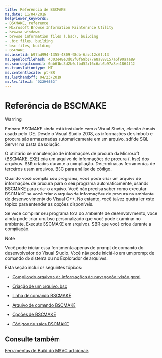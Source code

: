 ```yaml
---
title: Referência de BSCMAKE
ms.date: 11/04/2016
helpviewer_keywords:
- BSCMAKE, reference
- Microsoft Browse Information Maintenance Utility
- browse windows
- browse information files (.bsc), building
- .bsc files, building
- bsc files, building
- BSCMAKE
ms.assetid: b97ad994-1355-4809-98db-6abc12c6fb13
ms.openlocfilehash: 4303e48e3d02f0f69b177e8a888157a6f90aaa89
ms.sourcegitcommit: 0ab61bc3d2b6cfbd52a16c6ab2b97a8ea1864f12
ms.translationtype: MT
ms.contentlocale: pt-BR
ms.lasthandoff: 04/23/2019
ms.locfileid: "62294883"
---
```

# <a name="bscmake-reference"></a>Referência de BSCMAKE

> [!WARNING]
> Embora BSCMAKE ainda está instalado com o Visual Studio, ele não é mais usado pelo IDE. Desde o Visual Studio 2008, as informações de símbolo e procura são armazenadas automaticamente em um arquivo. sdf de SQL Server na pasta da solução.

O utilitário de manutenção de informações de procura da Microsoft (BSCMAKE. EXE) cria um arquivo de informações de procura (. bsc) dos arquivos. SBR criados durante a compilação. Determinadas ferramentas de terceiros usam arquivos. BSC para análise de código.

Quando você compila seu programa, você pode criar um arquivo de informações de procura para o seu programa automaticamente, usando BSCMAKE para criar o arquivo. Você não precisa saber como executar BSCMAKE se você criar o arquivo de informações de procura no ambiente de desenvolvimento do Visual C++. No entanto, você talvez queira ler este tópico para entender as opções disponíveis.

Se você compilar seu programa fora do ambiente de desenvolvimento, você ainda pode criar um. bsc personalizado que você pode examinar no ambiente. Execute BSCMAKE em arquivos. SBR que você criou durante a compilação.

> [!NOTE]
>  Você pode iniciar essa ferramenta apenas de prompt de comando do desenvolvedor do Visual Studio. Você não pode iniciá-lo em um prompt de comando do sistema ou no Explorador de arquivos.

Esta seção inclui os seguintes tópicos:

- [Compilando arquivos de informações de navegação: visão geral](building-browse-information-files-overview.md)

- [Criação de um arquivo. bsc](building-a-dot-bsc-file.md)

- [Linha de comando BSCMAKE](bscmake-command-line.md)

- [Arquivo de comando BSCMAKE](bscmake-command-file-response-file.md)

- [Opções de BSCMAKE](bscmake-options.md)

- [Códigos de saída BSCMAKE](bscmake-exit-codes.md)

## <a name="see-also"></a>Consulte também

[Ferramentas de Build do MSVC adicionais](c-cpp-build-tools.md)
